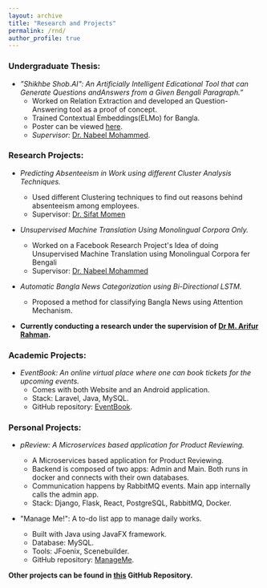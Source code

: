 ```yaml
---
layout: archive
title: "Research and Projects"
permalink: /rnd/
author_profile: true
---
```


### Undergraduate Thesis: 
- *”Shikhbe Shob.AI": An Artificially Intelligent Edicational Tool that can Generate Questions andAnswers from a Given Bengali Paragraph.”*
    - Worked on Relation Extraction and developed an Question-Answering tool as a proof of concept.
    - Trained Contextual Embeddings(ELMo) for Bangla.
    - Poster can be viewed [here](https://drive.google.com/file/d/1qWYUbO_O0W2hGgF9HSVk6sMIhj-6EST3/view).
    - *Supervisor:* [Dr. Nabeel Mohammed](http://ece.northsouth.edu/people/dr-nabeel-mohammed/).

### Research Projects: 
- *Predicting Absenteeism in Work using different Cluster Analysis Techniques.*
    - Used different Clustering techniques to find out reasons behind absenteeism among employees.
    - Supervisor: [Dr. Sifat Momen](http://ece.northsouth.edu/people/dr-sifat-momen/)

- *Unsupervised Machine Translation Using Monolingual Corpora Only.*
    - Worked on a Facebook Research Project's Idea of doing Unsupervised Machine Translation using Monolingual Corpora fer Bengali
    - Supervisor: [Dr. Nabeel Mohammed](http://ece.northsouth.edu/people/dr-nabeel-mohammed/)

-  *Automatic Bangla News Categorization using Bi-Directional LSTM.*
    - Proposed a method for classifying Bangla News using Attention Mechanism.
    
- **Currently conducting a research under the supervision of [Dr M. Arifur Rahman](https://juniv.edu/teachers/arif).**

### Academic Projects: 
- *EventBook: An online virtual place where one can book tickets for the upcoming events.*
    - Comes with both Website and an Android application.
    - Stack: Laravel, Java, MySQL.
    - GitHub repository: [EventBook](https://github.com/FedTheBug/EventBook).


### Personal Projects:
- *pReview: A Microservices based application for Product Reviewing.*
    - A Microservices based application for Product Reviewing.
    - Backend is composed of two apps: Admin and Main. Both runs in docker and connects with their own databases.
    - Communication happens by RabbitMQ events. Main app internally calls the admin app.
    - Stack: Django, Flask, React, PostgreSQL, RabbitMQ, Docker.

- "Manage Me!": A to-do list app to manage daily works.
    - Built with Java using JavaFX framework.
    - Database: MySQL.
    - Tools: JFoenix, Scenebuilder.
    - GitHub repository: [ManageMe](https://github.com/FedTheBug/ManageMe).

**Other projects can be found in [this](https://github.com/FedTheBug) GitHub Repository.**



